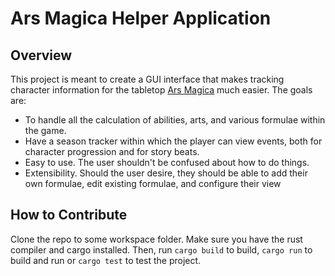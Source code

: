 # Ars Magica Helper Application

## Overview
This project is meant to create a GUI interface that makes tracking
character information for the tabletop [Ars Magica](https://www.atlas-games.com/arsmagica/) much easier.
The goals are:
- To handle all the calculation of abilities, arts, and various formulae within the game.
- Have a season tracker within which the player can view events, both for character progression and for story beats.
- Easy to use. The user shouldn't be confused about how to do things.
- Extensibility. Should the user desire, they should be able to add their own formulae, edit existing formulae, and configure their view

## How to Contribute
Clone the repo to some workspace folder. Make sure you have 
the rust compiler and cargo installed. Then, run `cargo build` to build,
`cargo run` to build and run or `cargo test` to test the project.